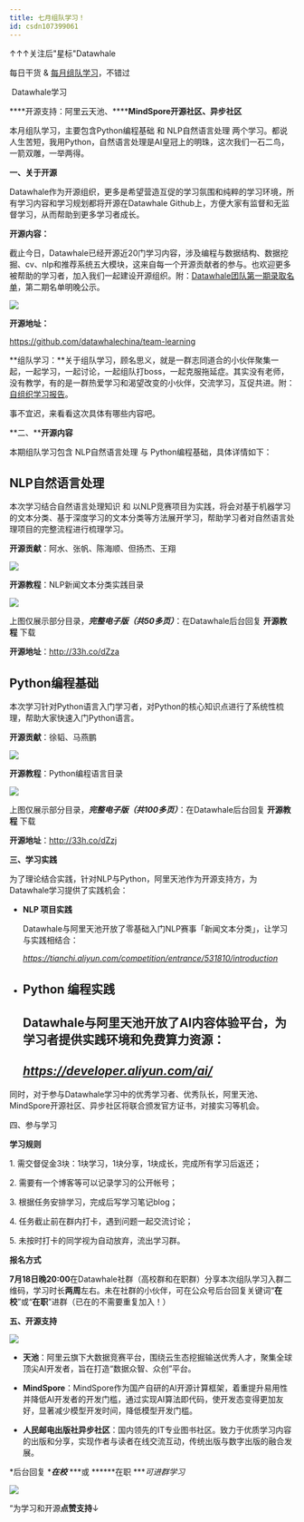```yaml
---
title: 七月组队学习！
id: csdn107399061
---
```


↑↑↑关注后"星标"Datawhale

每日干货 & [每月组队学习](https://mp.weixin.qq.com/mp/appmsgalbum?__biz=MzIyNjM2MzQyNg%3D%3D&action=getalbum&album_id=1338040906536108033#wechat_redirect)，不错过

 Datawhale学习 

****开源支持：阿里云天池、********MindSpore开源社区、异步社区****

本月组队学习，主要包含Python编程基础 和 NLP自然语言处理 两个学习。都说人生苦短，我用Python，自然语言处理是AI皇冠上的明珠，这次我们一石二鸟，一箭双雕，一举两得。

**一、关于开源**

Datawhale作为开源组织，更多是希望营造互促的学习氛围和纯粹的学习环境，所有学习内容和学习规划都将开源在Datawhale Github上，方便大家有监督和无监督学习，从而帮助到更多学习者成长。

**开源内容：**

截止今日，Datawhale已经开源近20门学习内容，涉及编程与数据结构、数据挖掘、cv、nlp和推荐系统五大模块，这来自每一个开源贡献者的参与。也欢迎更多被帮助的学习者，加入我们一起建设开源组织。附：[Datawhale团队第一期录取名单](http://mp.weixin.qq.com/s?__biz=MzIyNjM2MzQyNg%3D%3D&chksm=e8733174df04b8628f780941e288b4158adb7f7111fbbf6b82d78728f4ffaaeba02c8b889bb6&idx=1&mid=2247491641&scene=21&sn=eb98ebb9b13639ca7d22e91b8ad62da6#wechat_redirect)，第二期名单明晚公示。

![](../img/c13dd52ac6a67a766d2b4fff0a524e32.png)

**开源地址：**

https://github.com/datawhalechina/team-learning

**组队学习：**关于组队学习，顾名思义，就是一群志同道合的小伙伴聚集一起，一起学习，一起讨论，一起组队打boss，一起克服拖延症。其实没有老师，没有教学，有的是一群热爱学习和渴望改变的小伙伴，交流学习，互促共进。附：[自组织学习报告](http://mp.weixin.qq.com/s?__biz=MzIyNjM2MzQyNg%3D%3D&chksm=e87313f1df049ae77bcc7af8ee9496445f66bd78f5ad28ebff567d82b18b9bee05192736e14c&idx=1&mid=2247500476&scene=21&sn=dac0900cae2cfdbd603c1ce43d37fc39#wechat_redirect)。

事不宜迟，来看看这次具体有哪些内容吧。

**二、****开源内容**

本期组队学习包含 NLP自然语言处理 与 Python编程基础，具体详情如下：

## **NLP自然语言处理**

本次学习结合自然语言处理知识 和 以NLP竞赛项目为实践，将会对基于机器学习的文本分类、基于深度学习的文本分类等方法展开学习，帮助学习者对自然语言处理项目的完整流程进行梳理学习。

**开源贡献**：阿水、张帆、陈海顺、但扬杰、王翔

![](../img/086e3168b1890340eb927ea8c0dd4d90.png)

**开源教程**：NLP新闻文本分类实践目录

![](../img/c8d2ea832aba2da161610de28c0955f6.png)

上图仅展示部分目录，***完整电子版（共50多页）***：在Datawhale后台回复 ****开源教程**** 下载

**开源地址**：http://33h.co/dZza

## **Python编程基础**

本次学习针对Python语言入门学习者，对Python的核心知识点进行了系统性梳理，帮助大家快速入门Python语言。

**开源贡献**：徐韬、马燕鹏

![](../img/b4057f29a93dbfe8f745ce32d71790b7.png)

**开源教程**：Python编程语言目录

![](../img/757943f6e562d1f7954d68edbc9f18a2.png)

上图仅展示部分目录，***完整电子版（共100多页）***：在Datawhale后台回复 **开源教程** 下载

**开源地址**：http://33h.co/dZzj

**三、学习实践**

为了理论结合实践，针对NLP与Python，阿里天池作为开源支持方，为Datawhale学习提供了实践机会：

*   **NLP 项目实践**

    Datawhale与阿里天池开放了零基础入门NLP赛事「新闻文本分类」，让学习与实践相结合：

    *https://tianchi.aliyun.com/competition/entrance/531810/introduction*

*   ## **Python 编程实践**

    ## Datawhale与阿里天池开放了AI内容体验平台，为学习者提供实践环境和免费算力资源：

    ## *https://developer.aliyun.com/ai/*

同时，对于参与Datawhale学习中的优秀学习者、优秀队长，阿里天池、MindSpore开源社区、异步社区将联合颁发官方证书，对接实习等机会。

四、参与学习

**学习规则**

1\. 需交督促金3块：1块学习，1块分享，1块成长，完成所有学习后返还；

2\. 需要有一个博客等可以记录学习的公开帐号；

3\. 根据任务安排学习，完成后写学习笔记blog；

4\. 任务截止前在群内打卡，遇到问题一起交流讨论；

5\. 未按时打卡的同学视为自动放弃，流出学习群。

**报名方式**

**7月18日晚20:00**在Datawhale社群（高校群和在职群）分享本次组队学习入群二维码，学习时长**两周**左右。未在社群的小伙伴，可在公众号后台回复关键词“**在校**”或“**在职**”进群（已在的不需要重复加入！）

**五、开源支持**

![](../img/681788e86e2393c8eaf06a0ccb2e8375.png)

*   **天池**：阿里云旗下大数据竞赛平台，围绕云生态挖掘输送优秀人才，聚集全球顶尖AI开发者，旨在打造“数据众智、众创”平台。

*   **MindSpore**：MindSpore作为国产自研的AI开源计算框架，着重提升易用性并降低AI开发者的开发门槛，通过实现AI算法即代码，使开发态变得更加友好，显著减少模型开发时间，降低模型开发门槛。

*   **人民邮电出版社异步社区**：国内领先的IT专业图书社区。致力于优质学习内容的出版和分享，实现作者与读者在线交流互动，传统出版与数字出版的融合发展。

*后台回复 ****在校*** ***或 ******在职 ****可进群学习*

![](../img/ac1260bd6d55ebcd4401293b8b1ef5ff.png)

“为学习和开源**点赞支持**↓